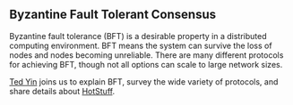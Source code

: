 ## Byzantine Fault Tolerant Consensus

Byzantine fault tolerance (BFT) is a desirable property in a distributed computing environment.  BFT means the system can survive the loss of nodes and nodes becoming unreliable.  There are many different protocols for achieving BFT, though not all options can scale to large network sizes.

[Ted Yin](https://www.cs.cornell.edu/~tedyin/) joins us to explain BFT, survey the wide variety of protocols, and share details about [HotStuff](https://arxiv.org/abs/1803.05069).


